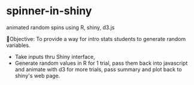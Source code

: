 spinner-in-shiny
================

animated random spins using R, shiny, d3.js

Objective:
  To provide a way for intro stats students to generate random variables.
  
  * Take inputs thru Shiny interface,
  * Generate random values in R
     for 1 trial, pass them back into javascript and animate with d3
     for more trials, pass summary and plot back to shiny's web page.
     
     
